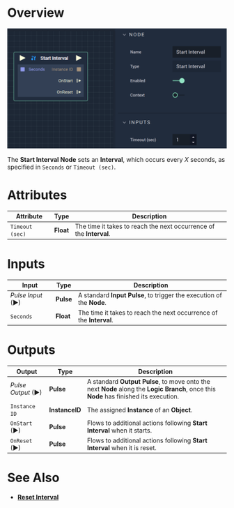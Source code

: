 # Overview

![The Start Interval Node.](../../../.gitbook/assets/startinterval.png)

The **Start Interval Node** sets an **Interval**, which occurs every *X* seconds, as specified in `Seconds` or `Timeout (sec)`.

# Attributes

|Attribute|Type|Description|
|---|---|---|
|`Timeout (sec)`|**Float**|The time it takes to reach the next occurrence of the **Interval**.| 

# Inputs

|Input|Type|Description|
|---|---|---|
|*Pulse Input* (►)|**Pulse**|A standard **Input Pulse**, to trigger the execution of the **Node**.|
|`Seconds`|**Float**|The time it takes to reach the next occurrence of the **Interval**.|
# Outputs

|Output|Type|Description|
|---|---|---|
|*Pulse Output* (►)|**Pulse**|A standard **Output Pulse**, to move onto the next **Node** along the **Logic Branch**, once this **Node** has finished its execution.|
|`Instance ID`|**InstanceID**|The assigned **Instance** of an **Object**.|
|`OnStart` (►)|**Pulse**|Flows to additional actions following **Start Interval** when it starts.|
|`OnReset` (►)|**Pulse**|Flows to additional actions following **Start Interval** when it is reset.|

# See Also

* [**Reset Interval**](resetinterval.md)
